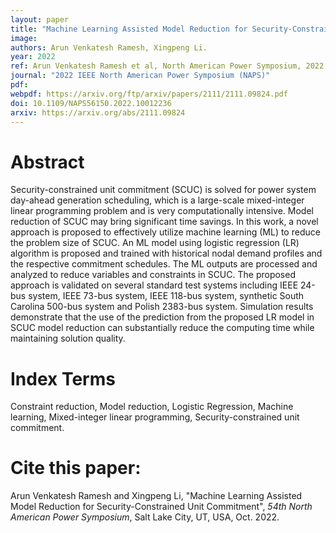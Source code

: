 ```yaml
---
layout: paper
title: "Machine Learning Assisted Model Reduction for Security-Constrained Unit Commitment"
image: 
authors: Arun Venkatesh Ramesh, Xingpeng Li.
year: 2022
ref: Arun Venkatesh Ramesh et al, North American Power Symposium, 2022. 
journal: "2022 IEEE North American Power Symposium (NAPS)"
pdf: 
webpdf: https://arxiv.org/ftp/arxiv/papers/2111/2111.09824.pdf
doi: 10.1109/NAPS56150.2022.10012236
arxiv: https://arxiv.org/abs/2111.09824
---
```


# Abstract

Security-constrained unit commitment (SCUC) is solved for power system day-ahead generation scheduling, which is a large-scale mixed-integer linear programming problem and is very computationally intensive. Model reduction of SCUC may bring significant time savings. In this work, a novel approach is proposed to effectively utilize machine learning (ML) to reduce the problem size of SCUC. An ML model using logistic regression (LR) algorithm is proposed and trained with historical nodal demand profiles and the respective commitment schedules. The ML outputs are processed and analyzed to reduce variables and constraints in SCUC. The proposed approach is validated on several standard test systems including IEEE 24-bus system, IEEE 73-bus system, IEEE 118-bus system, synthetic South Carolina 500-bus system and Polish 2383-bus system. Simulation results demonstrate that the use of the prediction from the proposed LR model in SCUC model reduction can substantially reduce the computing time while maintaining solution quality.

# Index Terms
Constraint reduction, Model reduction, Logistic Regression, Machine learning, Mixed-integer linear programming, Security-constrained unit commitment.

# Cite this paper:
Arun Venkatesh Ramesh and Xingpeng Li, "Machine Learning Assisted Model Reduction for Security-Constrained Unit Commitment", *54th North American Power Symposium*, Salt Lake City, UT, USA, Oct. 2022.